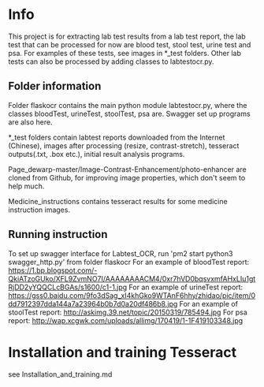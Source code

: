 # Info
This project is for extracting lab test results from a lab test report, the lab test that can be processed for now are blood test, stool test, urine test and psa. For examples of these tests, see images in *_test folders. Other lab tests can also be processed by adding classes to labtestocr.py.

## Folder information
Folder flaskocr contains the main python module labtestocr.py, where the classes bloodTest, urineTest, stoolTest, psa are. Swagger set up programs are also here.

*_test folders contain labtest reports downloaded from the Internet (Chinese), images after processing (resize, contrast-stretch), tesseract outputs(.txt, .box etc.), initial result analysis programs.

Page_dewarp-master/Image-Contrast-Enhancement/photo-enhancer are cloned from Github, for improving image properties, which don't seem to help much.

Medicine_instructions contains tesseract results for some medicine instruction images.

## Running instruction
To set up swagger interface for Labtest_OCR, run 'pm2 start python3 swagger_http.py' from folder flaskocr
For an example of bloodTest report:
https://1.bp.blogspot.com/-QkiATzoGUko/XFL9ZvmNO7I/AAAAAAAACM4/0xr7hVD0bqsvxmfAHxLIu1gtRjDD2yYQQCLcBGAs/s1600/c1-1.jpg
For an example of urineTest report:
https://gss0.baidu.com/9fo3dSag_xI4khGko9WTAnF6hhy/zhidao/pic/item/0dd7912397dda144a7a23964b0b7d0a20df486b8.jpg
For an example of stoolTest report:
http://askimg.39.net/topic/20150319/785494.jpg
For psa report:
http://wap.xcgwk.com/uploads/allimg/170419/1-1F419103348.jpg

# Installation and training Tesseract
see Installation_and_training.md